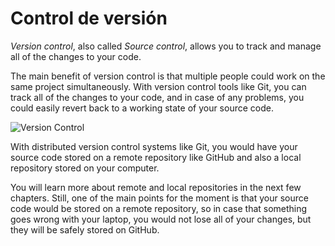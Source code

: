 # Control de versión

_Version control_, also called _Source control_, allows you to track and manage all of the changes to your code.

The main benefit of version control is that multiple people could work on the same project simultaneously. With version control tools like Git, you can track all of the changes to your code, and in case of any problems, you could easily revert back to a working state of your source code.

![Version Control](https://user-images.githubusercontent.com/21223421/111696461-03056580-883d-11eb-82c4-7f8d926629e6.png)

With distributed version control systems like Git, you would have your source code stored on a remote repository like GitHub and also a local repository stored on your computer.

You will learn more about remote and local repositories in the next few chapters. Still, one of the main points for the moment is that your source code would be stored on a remote repository, so in case that something goes wrong with your laptop, you would not lose all of your changes, but they will be safely stored on GitHub.
